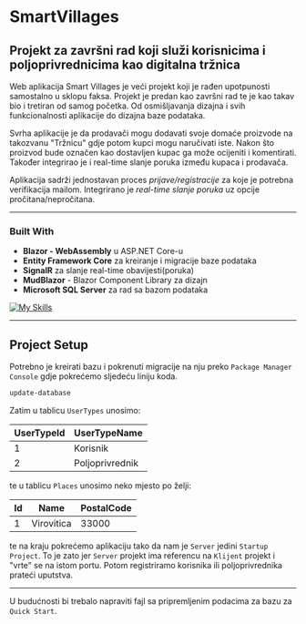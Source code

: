 # SmartVillages

## Projekt za završni rad koji služi korisnicima i poljoprivrednicima kao digitalna tržnica

Web aplikacija Smart Villages je veći projekt koji je rađen upotpunosti samostalno u sklopu faksa. Projekt je predan kao završni rad te je kao takav bio i tretiran od samog početka. Od osmišljavanja dizajna i svih funkcionalnosti aplikacije do dizajna baze podataka.

Svrha aplikacije je da prodavači mogu dodavati svoje domaće proizvode na takozvanu "Tržnicu" gdje potom kupci mogu naručivati iste. Nakon što proizvod bude označen kao dostavljen kupac ga može ocijeniti i komentirati. Također integrirao je i real-time slanje poruka između kupaca i prodavača.

Aplikacija sadrži jednostavan proces _prijave/registracije_ za koje je potrebna verifikacija mailom. Integrirano je _real-time slanje poruka_ uz opcije pročitana/nepročitana.

---

### Built With

- **Blazor - WebAssembly** u ASP.NET Core-u
- **Entity Framework Core** za kreiranje i migracije baze podataka
- **SignalR** za slanje real-time obavijesti(poruka)
- **MudBlazor** - Blazor Component Library za dizajn
- **Microsoft SQL Server** za rad sa bazom podataka

[![My Skills](https://skills.thijs.gg/icons?i=wasm,html,css,js,bootstrap)](https://skills.thijs.gg)

---

## Project Setup

Potrebno je kreirati bazu i pokrenuti migracije na nju preko `Package Manager Console` gdje pokrećemo sljedeću liniju koda.

```sh
update-database
```

Zatim u tablicu `UserTypes` unosimo:

| UserTypeId | UserTypeName    |
| ---------- | --------------- |
| 1          | Korisnik        |
| 2          | Poljoprivrednik |

te u tablicu `Places` unosimo neko mjesto po želji:

| Id  | Name       | PostalCode |
| --- | ---------- | ---------- |
| 1   | Virovitica | 33000      |

te na kraju pokrećemo aplikaciju tako da nam je `Server` jedini `Startup Project`. To je zato jer `Server` projekt ima referencu na `Klijent` projekt i "vrte" se na istom portu. Potom registriramo korisnika ili poljoprivrednika prateći uputstva.

---

U budućnosti bi trebalo napraviti fajl sa pripremljenim podacima za bazu za `Quick Start`.
